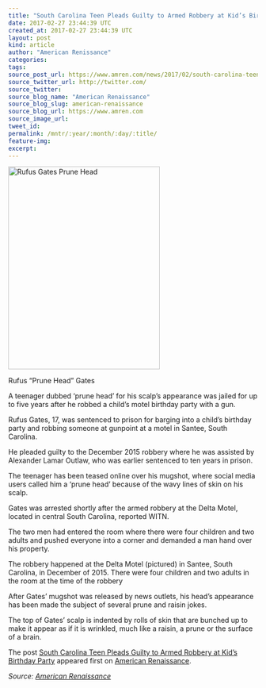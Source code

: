 ```yaml
---
title: "South Carolina Teen Pleads Guilty to Armed Robbery at Kid’s Birthday Party"
date: 2017-02-27 23:44:39 UTC
created_at: 2017-02-27 23:44:39 UTC
layout: post
kind: article
author: "American Renissance"
categories: 
tags: 
source_post_url: https://www.amren.com/news/2017/02/south-carolina-teen-pleads-guilty-armed-robbery-kids-birthday-party/
source_twitter_url: http://twitter.com/
source_twitter: 
source_blog_name: "American Renaissance"
source_blog_slug: american-renaissance
source_blog_url: https://www.amren.com
source_image_url: 
tweet_id:
permalink: /mntr/:year/:month/:day/:title/
feature-img: 
excerpt:
---
```

<div id="fb-root"></div>
<div id="attachment_123337" style="width: 316px" class="wp-caption aligncenter"><img class="wp-image-123337 size-full" src="https://www.amren.com/wp-content/uploads/2017/02/Rufus-Gates-Prune-Head.jpg" alt="Rufus Gates Prune Head" width="306" height="409"><p class="wp-caption-text">Rufus “Prune Head” Gates</p></div>
<p>A teenager dubbed ‘prune head’ for his scalp’s appearance was jailed for up to five years after he robbed a child’s motel birthday party with a gun.</p>
<p>Rufus Gates, 17, was sentenced to prison for barging into a child’s birthday party and robbing someone at gunpoint at a motel in Santee, South Carolina.</p>
<p>He pleaded guilty to the December 2015 robbery where he was assisted by Alexander Lamar Outlaw, who was earlier sentenced to ten years in prison.</p>
<p>The teenager has been teased online over his mugshot, where social media users called him a ‘prune head’ because of the wavy lines of skin on his scalp.</p>
<p>Gates was arrested shortly after the armed robbery at the Delta Motel, located in central South Carolina, reported WITN.</p>
<p>The two men had entered the room where there were four children and two adults and pushed everyone into a corner and demanded a man hand over his property.</p>
<p>The robbery happened at the Delta Motel (pictured) in Santee, South Carolina, in December of 2015. There were four children and two adults in the room at the time of the robbery</p>
<p>After Gates’ mugshot was released by news outlets, his head’s appearance has been made the subject of several prune and raisin jokes.</p>
<p>The top of Gates’ scalp is indented by rolls of skin that are bunched up to make it appear as if it is wrinkled, much like a raisin, a prune or the surface of a brain.</p>
<p>The post <a rel="nofollow" href="https://www.amren.com/news/2017/02/south-carolina-teen-pleads-guilty-armed-robbery-kids-birthday-party/">South Carolina Teen Pleads Guilty to Armed Robbery at Kid’s Birthday Party</a> appeared first on <a rel="nofollow" href="https://www.amren.com">American Renaissance</a>.</p><div class="">
    <i>Source: <a href="https://www.amren.com">American Renaissance</a></i>
</div>
